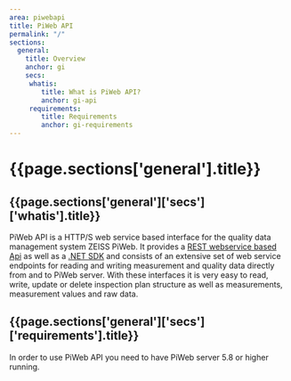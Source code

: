 ```yaml
---
area: piwebapi
title: PiWeb API
permalink: "/"
sections:
  general:
    title: Overview
    anchor: gi
    secs:
     whatis:
        title: What is PiWeb API?
        anchor: gi-api
     requirements:
        title: Requirements
        anchor: gi-requirements
---
```


<h1 id="{{page.sections['general'].anchor}}">{{page.sections['general'].title}}</h1>

<h2 id="{{page.sections['general']['secs']['whatis'].anchor}}">{{page.sections['general']['secs']['whatis'].title}}</h2>

PiWeb API is a HTTP/S web service based interface for the quality data management system ZEISS PiWeb. It provides a [REST webservice based Api](/PiWeb-API/restapi) as well as a [.NET SDK](/PiWeb-API/sdk) and consists of an extensive set of web service endpoints for reading and writing measurement and quality data directly from and to PiWeb server. With these interfaces it is very easy to read, write, update or delete inspection plan structure as well as measurements, measurement values and raw data.

<h2 id="{{page.sections['general']['secs']['requirements'].anchor}}">{{page.sections['general']['secs']['requirements'].title}}</h2>

In order to use PiWeb API you need to have PiWeb server 5.8 or higher running.
